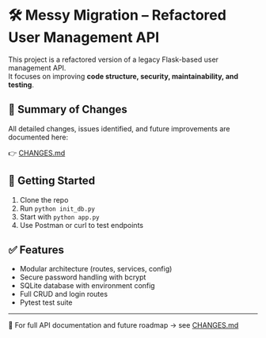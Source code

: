 # 🛠️ Messy Migration – Refactored User Management API

This project is a refactored version of a legacy Flask-based user management API.  
It focuses on improving **code structure, security, maintainability, and testing**.

## 📄 Summary of Changes

All detailed changes, issues identified, and future improvements are documented here:

👉 [CHANGES.md](./CHANGES.md)

## 🚀 Getting Started

1. Clone the repo  
2. Run `python init_db.py`  
3. Start with `python app.py`  
4. Use Postman or curl to test endpoints

## ✅ Features

- Modular architecture (routes, services, config)
- Secure password handling with bcrypt
- SQLite database with environment config
- Full CRUD and login routes
- Pytest test suite

---

📂 For full API documentation and future roadmap → see [CHANGES.md](./CHANGES.md)
